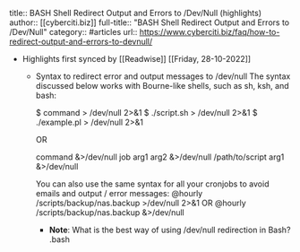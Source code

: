 title:: BASH Shell Redirect Output and Errors to /Dev/Null (highlights)
author:: [[cyberciti.biz]]
full-title:: "BASH Shell Redirect Output and Errors to /Dev/Null"
category:: #articles
url:: https://www.cyberciti.biz/faq/how-to-redirect-output-and-errors-to-devnull/

- Highlights first synced by [[Readwise]] [[Friday, 28-10-2022]]
	- Syntax to redirect error and output messages to /dev/null
	  The syntax discussed below works with Bourne-like shells, such as sh, ksh, and bash:
	  
	  
	  $ command > /dev/null 2>&1
	  $ ./script.sh > /dev/null 2>&1
	  $ ./example.pl > /dev/null 2>&1
	  
	  
	  OR
	  
	  
	  command &>/dev/null
	  job arg1 arg2 &>/dev/null
	  /path/to/script arg1 &>/dev/null
	  
	  
	  You can also use the same syntax for all your cronjobs to avoid emails and output / error messages:
	  @hourly /scripts/backup/nas.backup >/dev/null 2>&1
	  OR
	  @hourly /scripts/backup/nas.backup &>/dev/null
		- **Note**: What is the best way of using /dev/null redirection in Bash? .bash